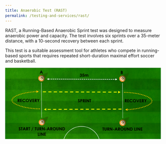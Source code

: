 ```yaml
---
title: Anaerobic Test (RAST)
permalink: /testing-and-services/rast/
---
```

RAST, a Running-Based Anaerobic Sprint test was designed to measure anaerobic power and capacity. The test involves six sprints over a 35-meter distance, with a 10-second recovery between each sprint.

This test is a suitable assessment tool for athletes who compete in running-based sports that requires repeated short-duration maximal effort soccer and basketball.

![35m Anaerobic Sprint Test](/images/service-images/35m%20anaerobic%20sprint.png)
